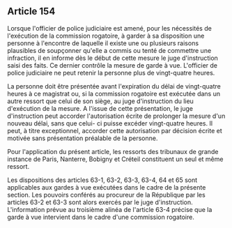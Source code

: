 Article 154
----
Lorsque l'officier de police judiciaire est amené, pour les nécessités de
l'exécution de la commission rogatoire, à garder à sa disposition une personne à
l'encontre de laquelle il existe une ou plusieurs raisons plausibles de
soupçonner qu'elle a commis ou tenté de commettre une infraction, il en informe
dès le début de cette mesure le juge d'instruction saisi des faits. Ce dernier
contrôle la mesure de garde à vue. L'officier de police judiciaire ne peut
retenir la personne plus de vingt-quatre heures.

La personne doit être présentée avant l'expiration du délai de vingt-quatre
heures à ce magistrat ou, si la commission rogatoire est exécutée dans un autre
ressort que celui de son siège, au juge d'instruction du lieu d'exécution de la
mesure. A l'issue de cette présentation, le juge d'instruction peut accorder
l'autorisation écrite de prolonger la mesure d'un nouveau délai, sans que celui-
ci puisse excéder vingt-quatre heures. Il peut, à titre exceptionnel, accorder
cette autorisation par décision écrite et motivée sans présentation préalable de
la personne.

Pour l'application du présent article, les ressorts des tribunaux de grande
instance de Paris, Nanterre, Bobigny et Créteil constituent un seul et même
ressort.

Les dispositions des articles 63-1, 63-2, 63-3, 63-4, 64 et 65 sont applicables
aux gardes à vue exécutées dans le cadre de la présente section. Les pouvoirs
conférés au procureur de la République par les articles 63-2 et 63-3 sont alors
exercés par le juge d'instruction. L'information prévue au troisième alinéa de
l'article 63-4 précise que la garde à vue intervient dans le cadre d'une
commission rogatoire.
